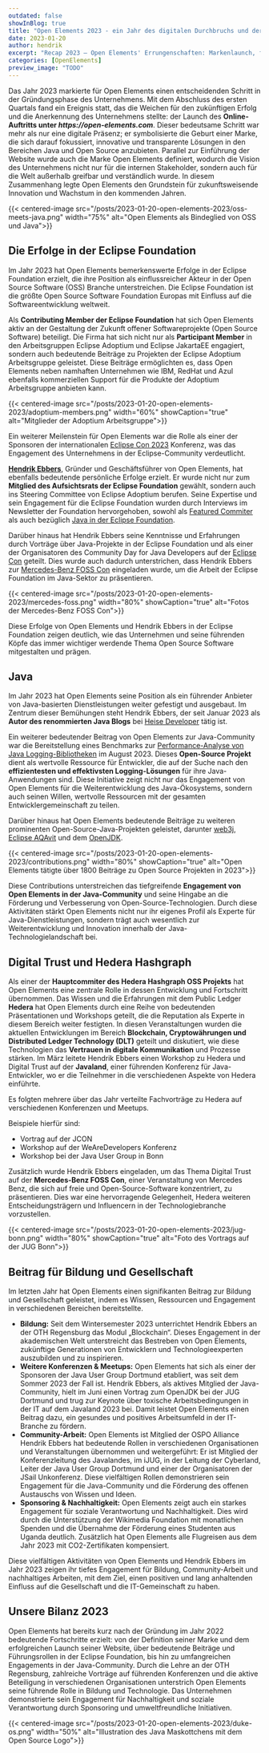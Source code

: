 ```yaml
---
outdated: false
showInBlog: true
title: "Open Elements 2023 - ein Jahr des digitalen Durchbruchs und der Markendefinition"
date: 2023-01-20
author: hendrik
excerpt: "Recap 2023 – Open Elements' Errungenschaften: Markenlaunch, führende Rolle in der Eclipse Foundation, Java-Engagement und nachhaltige Initiativen"
categories: [OpenElements]
preview_image: "TODO"
---
```



Das Jahr 2023 markierte für Open Elements einen entscheidenden Schritt in der Gründungsphase des Unternehmens.
Mit dem Abschluss des ersten Quartals fand ein Ereignis statt, das die Weichen für den zukünftigen Erfolg und die
Anerkennung des Unternehmens stellte: der Launch des **Online-Auftritts unter _https://open-elements.com_**.
Dieser bedeutsame Schritt war mehr als nur eine digitale Präsenz; er symbolisierte die Geburt einer Marke, die sich
darauf fokussiert, innovative und transparente Lösungen in den Bereichen Java und Open Source anzubieten.
Parallel zur Einführung der Website wurde auch die Marke Open Elements definiert, wodurch die Vision des Unternehmens
nicht nur für die internen Stakeholder, sondern auch für die Welt außerhalb greifbar und verständlich wurde.
In diesem Zusammenhang legte Open Elements den Grundstein für zukunftsweisende Innovation und Wachstum in den kommenden
Jahren.

{{< centered-image src="/posts/2023-01-20-open-elements-2023/oss-meets-java.png" width="75%" alt="Open Elements als Bindeglied von OSS und Java">}}

## Die Erfolge in der Eclipse Foundation

Im Jahr 2023 hat Open Elements bemerkenswerte Erfolge in der Eclipse Foundation erzielt, die ihre Position als
einflussreicher Akteur in der Open Source Software (OSS) Branche unterstreichen.
Die Eclipse Foundation ist die größte Open Source Software Foundation Europas mit Einfluss auf die Softwareentwicklung
weltweit.

Als **Contributing Member der Eclipse Foundation** hat sich Open Elements aktiv an der Gestaltung der Zukunft offener
Softwareprojekte (Open Source Software) beteiligt.
Die Firma hat sich nicht nur als **Participant Member** in den Arbeitsgruppen Eclipse Adoptium und Eclipse JakartaEE
engagiert, sondern auch bedeutende Beiträge zu Projekten der Eclipse Adoptium Arbeitsgruppe geleistet.
Diese Beiträge ermöglichten es, dass Open Elements neben namhaften Unternehmen wie IBM, RedHat und Azul ebenfalls
kommerziellen Support für die Produkte der Adoptium Arbeitsgruppe anbieten kann. 

{{< centered-image src="/posts/2023-01-20-open-elements-2023/adoptium-members.png" width="60%" showCaption="true" alt="Mitglieder der Adoptium Arbeitsgruppe">}}

Ein weiterer Meilenstein für Open Elements war die Rolle als einer der Sponsoren der internationalen 
[Eclipse Con 2023](https://www.eclipsecon.org/2023) Konferenz, was das Engagement des Unternehmens in der
Eclipse-Community verdeutlicht.

[**Hendrik Ebbers**](/about-hendrik/), Gründer und Geschäftsführer von Open Elements, hat ebenfalls bedeutende
persönliche Erfolge erzielt.
Er wurde nicht nur zum **Mitglied des Aufsichtsrats der Eclipse Foundation** gewählt,
sondern auch ins Steering Committee von Eclipse Adoptium berufen.
Seine Expertise und sein Engagement für die Eclipse Foundation wurden durch Interviews im Newsletter der Foundation
hervorgehoben, sowohl als [Featured Commiter](https://newsroom.eclipse.org/eclipse-newsletter/2023/may/committer-profile-hendrik-ebbers?mc_cid=8151d21daf&mc_eid=8fd7271de2)
als auch bezüglich [Java in der Eclipse Foundation](https://newsroom.eclipse.org/eclipse-newsletter/2023/september/eclipse-loves-java-here’s-how-we-got-here?utm_content=266000418&utm_medium=social&utm_source=twitter&hss_channel=tw-615486974).

Darüber hinaus hat Hendrik Ebbers seine Kenntnisse und Erfahrungen durch Vorträge über Java-Projekte in der
Eclipse Foundation und als einer der Organisatoren des Community Day for Java Developers auf der
[Eclipse Con](https://www.eclipsecon.org/2023) geteilt.
Dies wurde auch dadurch unterstrichen, dass Hendrik Ebbers zur
[Mercedes-Benz FOSS Con](https://opensource.mercedes-benz.com/news/recap-foss-convention-2023/) eingeladen wurde,
um die Arbeit der Eclipse Foundation im Java-Sektor zu präsentieren.

{{< centered-image src="/posts/2023-01-20-open-elements-2023/mercedes-foss.png" width="80%" showCaption="true" alt="Fotos der Mercedes-Benz FOSS Con">}}

Diese Erfolge von Open Elements und Hendrik Ebbers in der Eclipse Foundation zeigen deutlich, wie das Unternehmen und
seine führenden Köpfe das immer wichtiger werdende Thema Open Source Software mitgestalten und prägen.

## Java
Im Jahr 2023 hat Open Elements seine Position als ein führender Anbieter von Java-basierten Dienstleistungen weiter
gefestigt und ausgebaut.
Im Zentrum dieser Bemühungen steht Hendrik Ebbers, der seit Januar 2023 als **Autor des renommierten Java Blogs** bei
[Heise Developer](https://www.heise.de/developer/neuigkeiten-von-der-insel-1920360.html) tätig ist.

Ein weiterer bedeutender Beitrag von Open Elements zur Java-Community war die Bereitstellung eines Benchmarks zur
[Performance-Analyse von Java Logging-Bibliotheken](https://github.com/OpenElements/java-logger-benchmark) im August 2023.
Dieses **Open-Source Projekt** dient als wertvolle Ressource für Entwickler, die auf der Suche nach den **effizientesten
und effektivsten Logging-Lösungen** für ihre Java-Anwendungen sind.
Diese Initiative zeigt nicht nur das Engagement von Open Elements für die Weiterentwicklung des Java-Ökosystems, sondern
auch seinen Willen, wertvolle Ressourcen mit der gesamten Entwicklergemeinschaft zu teilen.

Darüber hinaus hat Open Elements bedeutende Beiträge zu weiteren prominenten Open-Source-Java-Projekten geleistet,
darunter [web3j](https://github.com/hyperledger/web3j),
[Eclipse AQAvit](https://projects.eclipse.org/projects/adoptium.aqavit) und dem [OpenJDK](https://github.com/openjdk/jmh).

{{< centered-image src="/posts/2023-01-20-open-elements-2023/contributions.png" width="80%" showCaption="true" alt="Open Elements tätigte über 1800 Beiträge zu Open Source Projekten in 2023">}}

Diese Contributions unterstreichen das tiefgreifende **Engagement von Open Elements in der Java-Community** und seine
Hingabe an die Förderung und Verbesserung von Open-Source-Technologien. Durch diese Aktivitäten stärkt Open Elements
nicht nur ihr eigenes Profil als Experte für Java-Dienstleistungen, sondern trägt auch wesentlich zur Weiterentwicklung
und Innovation innerhalb der Java-Technologielandschaft bei.

## Digital Trust und Hedera Hashgraph

Als einer der **Hauptcommiter des Hedera Hashgraph OSS Projekts** hat Open Elements eine zentrale Rolle in dessen
Entwicklung und Fortschritt übernommen.
Das Wissen und die Erfahrungen mit dem Public Ledger **Hedera** hat Open Elements durch eine Reihe von bedeutenden
Präsentationen und Workshops geteilt, die die Reputation als Experte in diesem Bereich weiter festigten. In diesen
Veranstaltungen wurden die aktuellen Entwicklungen im Bereich **Blockchain, Cryptowährungen und Distributed Ledger 
Technology (DLT)** geteilt und diskutiert, wie diese Technologien das **Vertrauen in digitale Kommunikation** und 
Prozesse stärken.
Im März leitete Hendrik Ebbers einen Workshop zu Hedera und Digital Trust auf der **Javaland**, einer führenden
Konferenz für Java-Entwickler, wo er die Teilnehmer in die verschiedenen Aspekte von Hedera einführte. 

Es folgten mehrere über das Jahr verteilte Fachvorträge zu Hedera auf verschiedenen Konferenzen und Meetups.

Beispiele hierfür sind:

- Vortrag auf der JCON
- Workshop auf der WeAreDevelopers Konferenz
- Workshop bei der Java User Group in Bonn

Zusätzlich wurde Hendrik Ebbers eingeladen, um das Thema Digital Trust auf der **Mercedes-Benz FOSS Con**, einer 
Veranstaltung von Mercedes Benz, die sich auf freie und Open-Source-Software konzentriert, zu präsentieren.
Dies war eine hervorragende Gelegenheit, Hedera weiteren Entscheidungsträgern und Influencern in der Technologiebranche
vorzustellen.

{{< centered-image src="/posts/2023-01-20-open-elements-2023/jug-bonn.png" width="80%" showCaption="true" alt="Foto des Vortrags auf der JUG Bonn">}}

## Beitrag für Bildung und Gesellschaft
Im letzten Jahr hat Open Elements einen signifikanten Beitrag zur Bildung und Gesellschaft geleistet, indem es Wissen,
Ressourcen und Engagement in verschiedenen Bereichen bereitstellte.

- **Bildung:** Seit dem Wintersemester 2023 unterrichtet Hendrik Ebbers an der OTH Regensburg das Modul „Blockchain“.
  Dieses Engagement in der akademischen Welt unterstreicht das Bestreben von Open Elements, zukünftige Generationen
  von Entwicklern und Technologieexperten auszubilden und zu inspirieren.
- **Weitere Konferenzen & Meetups:** Open Elements hat sich als einer der Sponsoren der Java User Group Dortmund
  etabliert, was seit dem Sommer 2023 der Fall ist. Hendrik Ebbers, als aktives Mitglied der Java-Community,
  hielt im Juni einen Vortrag zum OpenJDK bei der JUG Dortmund und trug zur Keynote über toxische Arbeitsbedingungen
  in der IT auf dem Javaland 2023 bei.
  Damit leistet Open Elements einen Beitrag dazu, ein gesundes und positives Arbeitsumfeld in der IT-Branche zu fördern.
- **Community-Arbeit:** Open Elements ist Mitglied der OSPO Alliance
  Hendrik Ebbers hat bedeutende Rollen in verschiedenen Organisationen und Veranstaltungen übernommen und
  weitergeführt: Er ist Mitglied der Konferenzleitung des Javalandes, im iJUG, in der Leitung der Cyberland,
  Leiter der Java User Group Dortmund und einer der Organisatoren der JSail Unkonferenz.
  Diese vielfältigen Rollen demonstrieren sein Engagement für die Java-Community und die Förderung des offenen
  Austauschs von Wissen und Ideen.
- **Sponsoring & Nachhaltigkeit:** Open Elements zeigt auch ein starkes Engagement für soziale Verantwortung und
  Nachhaltigkeit.
  Dies wird durch die Unterstützung der Wikimedia Foundation mit monatlichen Spenden und die Übernahme der Förderung
  eines Studenten aus Uganda deutlich.
  Zusätzlich hat Open Elements alle Flugreisen aus dem Jahr 2023 mit CO2-Zertifikaten kompensiert.

Diese vielfältigen Aktivitäten von Open Elements und Hendrik Ebbers im Jahr 2023 zeigen ihr tiefes Engagement für
Bildung, Community-Arbeit und nachhaltiges Arbeiten, mit dem Ziel, einen positiven und lang anhaltenden Einfluss auf
die Gesellschaft und die IT-Gemeinschaft zu haben.

## Unsere Bilanz 2023
Open Elements hat bereits kurz nach der Gründung im Jahr 2022 bedeutende Fortschritte erzielt:
von der Definition seiner Marke und dem erfolgreichen Launch seiner Website, über bedeutende Beiträge und
Führungsrollen in der Eclipse Foundation, bis hin zu umfangreichen Engagements in der Java-Community.
Durch die Lehre an der OTH Regensburg, zahlreiche Vorträge auf führenden Konferenzen und die aktive Beteiligung in
verschiedenen Organisationen unterstrich Open Elements seine führende Rolle in Bildung und Technologie.
Das Unternehmen demonstrierte sein Engagement für Nachhaltigkeit und soziale Verantwortung durch Sponsoring und
umweltfreundliche Initiativen. 

{{< centered-image src="/posts/2023-01-20-open-elements-2023/duke-os.png" width="50%" alt="Illustration des Java Maskottchens mit dem Open Source Logo">}}
